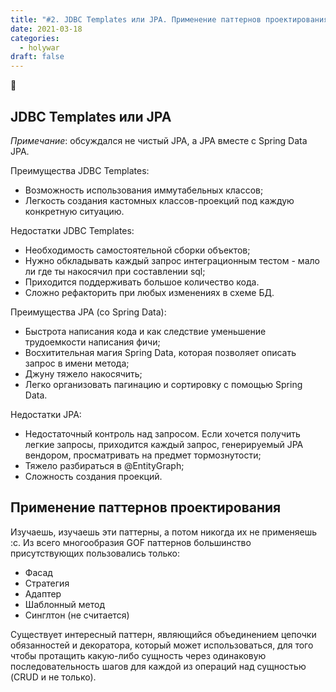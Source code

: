 ```yaml
---
title: "#2. JDBC Templates или JPA. Применение паттернов проектирования"
date: 2021-03-18
categories: 
  - holywar
draft: false
---
```


:dog:
<!--more-->

## JDBC Templates или JPA

_Примечание_: обсуждался не чистый JPA, а JPA вместе с Spring Data JPA.

Преимущества JDBC Templates:
- Возможность использования иммутабельных классов;
- Легкость создания кастомных классов-проекций под каждую конкретную ситуацию.

Недостатки JDBC Templates:
- Необходимость самостоятельной сборки объектов;
- Нужно обкладывать каждый запрос интеграционным тестом - мало ли где ты накосячил при составлении sql;
- Приходится поддерживать большое количество кода.
- Сложно рефакторить при любых изменениях в схеме БД.

Преимущества JPA (со Spring Data):
- Быстрота написания кода и как следствие уменьшение трудоемкости написания фичи;
- Восхитительная магия Spring Data, которая позволяет описать запрос в имени метода;
- Джуну тяжело накосячить;
- Легко организовать пагинацию и сортировку с помощью Spring Data.

Недостатки JPA:
- Недостаточный контроль над запросом. Если хочется получить легкие запросы, приходится каждый запрос, генерируемый JPA вендором, просматривать на предмет тормознутости;
- Тяжело разбираться в @EntityGraph;
- Сложность создания проекций.

## Применение паттернов проектирования

Изучаешь, изучаешь эти паттерны, а потом никогда их не применяешь :с.
Из всего многообразия GOF паттернов большинство присутствующих пользовались только:
- Фасад
- Стратегия
- Адаптер
- Шаблонный метод
- Синглтон (не считается)

Существует интересный паттерн, являющийся объединением цепочки обязанностей и декоратора, который может использоваться, для того чтобы протащить какую-либо сущность через одинаковую последовательность шагов для каждой из операций над сущностью (CRUD и не только).